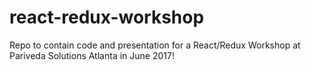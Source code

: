 # react-redux-workshop

Repo to contain code and presentation for a React/Redux Workshop at Pariveda Solutions Atlanta in June 2017!
